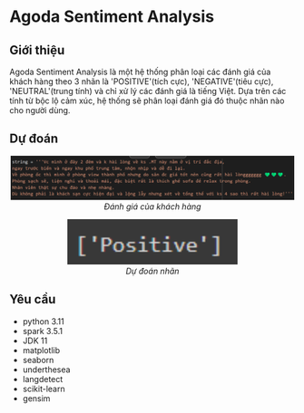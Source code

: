 # Agoda Sentiment Analysis
## Giới thiệu
Agoda Sentiment Analysis là một hệ thống phân loại các đánh giá của khách hàng theo 3 nhãn là 'POSITIVE'(tích cực), 'NEGATIVE'(tiêu cực), 'NEUTRAL'(trung tính) và chỉ xử lý các đánh giá là tiếng Việt. Dựa trên các tính từ bộc lộ cảm xúc, hệ thống sẽ phân loại đánh giá đó thuộc nhãn nào cho người dùng.
## Dự đoán 
<p align="center">
  <img src="demo/cmt.png" width=500><br/>
  <i>Đánh giá của khách hàng</i>
</p>

<p align="center">
  <img src="demo/predict.png" width=300><br/>
  <i>Dự đoán nhãn</i>
</p>

## Yêu cầu
* python 3.11
* spark 3.5.1
* JDK 11
* matplotlib
* seaborn
* underthesea
* langdetect
* scikit-learn
* gensim
